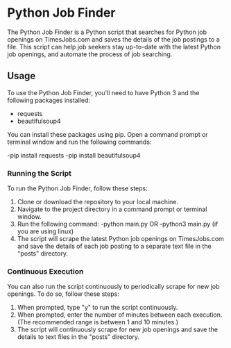# Python Job Finder

The Python Job Finder is a Python script that searches for Python job openings on 
TimesJobs.com and saves the details of the job postings to a file. This script can help 
job seekers stay up-to-date with the latest Python job openings, and automate the 
process of job searching.

## Usage

To use the Python Job Finder, you'll need to have Python 3 and the following packages installed:

- requests
- beautifulsoup4

You can install these packages using pip. Open a command prompt or terminal window and run the following commands:

-pip install requests
-pip install beautifulsoup4

### Running the Script

To run the Python Job Finder, follow these steps:

1. Clone or download the repository to your local machine.
2. Navigate to the project directory in a command prompt or terminal window.
3. Run the following command:
    -python main.py 
    OR
    -python3 main.py (if you are using linux)
4. The script will scrape the latest Python job openings on TimesJobs.com and save the details of each job posting to a separate text file in the "posts" directory.

### Continuous Execution

You can also run the script continuously to periodically scrape for new job openings. To do so, follow these steps:

1. When prompted, type "y" to run the script continuously.
2. When prompted, enter the number of minutes between each execution. (The recommended range is between 1 and 10 minutes.)
3. The script will continuously scrape for new job openings and save the details to text files in the "posts" directory.
